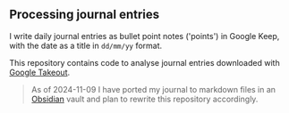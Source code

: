 ## Processing journal entries

I write daily journal entries as bullet point notes ('points') in Google Keep, with the date as a title in `dd/mm/yy` format.

This repository contains code to analyse journal entries downloaded with [Google Takeout](https://takeout.google.com/settings/takeout).

> As of 2024-11-09 I have ported my journal to markdown files in an [Obsidian](https://obsidian.md/) vault and plan to rewrite this repository accordingly.
